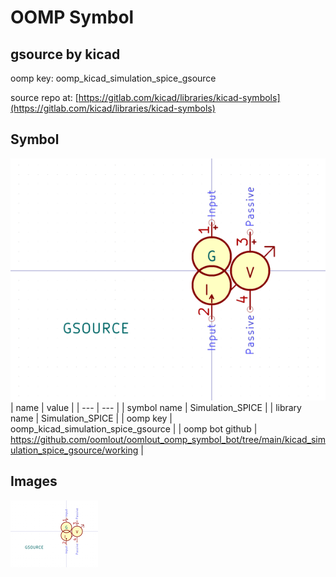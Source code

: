 # OOMP Symbol  
## gsource  by kicad  
  
oomp key: oomp_kicad_simulation_spice_gsource  
  
source repo at: [https://gitlab.com/kicad/libraries/kicad-symbols](https://gitlab.com/kicad/libraries/kicad-symbols)  
## Symbol  
  
[![working.png](working_600.png)](working.png)  
| name | value | 
| --- | --- | 
| symbol name | Simulation_SPICE | 
| library name | Simulation_SPICE | 
| oomp key | oomp_kicad_simulation_spice_gsource | 
| oomp bot github | https://github.com/oomlout/oomlout_oomp_symbol_bot/tree/main/kicad_simulation_spice_gsource/working | 
## Images  
  
[![working.png](working_140.png)](working.png)  
